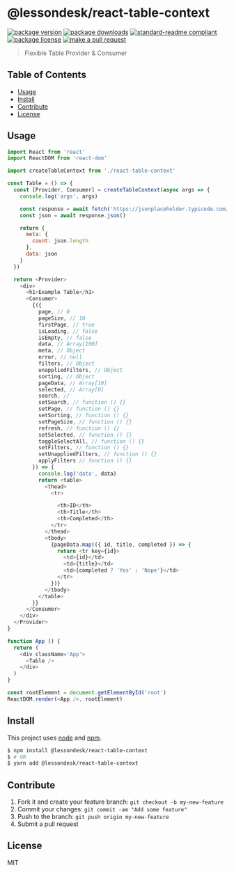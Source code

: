 
# @lessondesk/react-table-context
[![package version](https://img.shields.io/npm/v/@lessondesk/react-table-context.svg?style=flat-square)](https://npmjs.org/package/@lessondesk/react-table-context)
[![package downloads](https://img.shields.io/npm/dm/@lessondesk/react-table-context.svg?style=flat-square)](https://npmjs.org/package/@lessondesk/react-table-context)
[![standard-readme compliant](https://img.shields.io/badge/readme%20style-standard-brightgreen.svg?style=flat-square)](https://github.com/RichardLitt/standard-readme)
[![package license](https://img.shields.io/npm/l/@lessondesk/react-table-context.svg?style=flat-square)](https://npmjs.org/package/@lessondesk/react-table-context)
[![make a pull request](https://img.shields.io/badge/PRs-welcome-brightgreen.svg?style=flat-square)](http://makeapullrequest.com)

> Flexible Table Provider & Consumer

## Table of Contents

- [Usage](#usage)
- [Install](#install)
- [Contribute](#contribute)
- [License](#License)

## Usage

```js
import React from 'react'
import ReactDOM from 'react-dom'

import createTableContext from './react-table-context'

const Table = () => {
  const [Provider, Consumer] = createTableContext(async args => {
    console.log('args', args)

    const response = await fetch('https://jsonplaceholder.typicode.com/todos')
    const json = await response.json()

    return {
      meta: {
        count: json.length
      },
      data: json
    }
  })

  return <Provider>
    <div>
      <h1>Example Table</h1>
      <Consumer>
        {({
          page, // 0
          pageSize, // 10
          firstPage, // true
          isLoading, // false
          isEmpty, // false
          data, // Array[100]
          meta, // Object
          error, // null
          filters, // Object
          unappliedFilters, // Object
          sorting, // Object
          pageData, // Array[10]
          selected, // Array[0]
          search, //
          setSearch, // function () {}
          setPage, // function () {}
          setSorting, // function () {}
          setPageSize, // function () {}
          refresh, // function () {}
          setSelected, // function () {}
          toggleSelectAll, // function () {}
          setFilters, // function () {}
          setUnappliedFilters, // function () {}
          applyFilters // function () {}
        }) => {
          console.log('data', data)
          return <table>
            <thead>
              <tr>

                <th>ID</th>
                <th>Title</th>
                <th>Completed</th>
              </tr>
            </thead>
            <tbody>
              {pageData.map(({ id, title, completed }) => {
                return <tr key={id}>
                  <td>{id}</td>
                  <td>{title}</td>
                  <td>{completed ? 'Yes' : 'Nope'}</td>
                </tr>
              })}
            </tbody>
          </table>
        }}
      </Consumer>
    </div>
  </Provider>
}

function App () {
  return (
    <div className='App'>
      <Table />
    </div>
  )
}

const rootElement = document.getElementById('root')
ReactDOM.render(<App />, rootElement)

```


## Install

This project uses [node](https://nodejs.org) and [npm](https://www.npmjs.com).

```sh
$ npm install @lessondesk/react-table-context
$ # OR
$ yarn add @lessondesk/react-table-context
```

## Contribute

1. Fork it and create your feature branch: `git checkout -b my-new-feature`
2. Commit your changes: `git commit -am "Add some feature"`
3. Push to the branch: `git push origin my-new-feature`
4. Submit a pull request

## License

MIT
